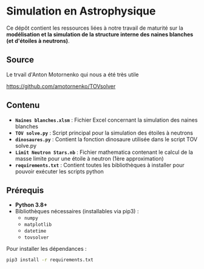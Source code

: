# Simulation en Astrophysique

Ce dépôt contient les ressources liées à notre travail de maturité sur la **modélisation et la simulation de la structure interne des naines blanches (et d'étoiles à neutrons)**.

## Source

Le trvail d'Anton Motornenko qui nous a été très utile

https://github.com/amotornenko/TOVsolver

## Contenu

- **`Naines blanches.xlsm`** : Fichier Excel concernant la simulation des naines blanches
- **`TOV solve.py`** : Script principal pour la simulation des étoiles à neutrons
- **`dinosaures.py`** : Contient la fonction dinosaure utilisée dans le script TOV solve.py
- **`Limit Neutron Stars.nb`** : Fichier mathematica contenant le calcul de la masse limite pour une étoile à neutron (1ère approximation)
- **`requirements.txt`** : Contient toutes les bibliothèques à installer pour pouvoir exécuter les scripts python

## Prérequis

- **Python 3.8+**
- Bibliothèques nécessaires (installables via pip3) :
  - `numpy`
  - `matplotlib`
  - `datetime`
  - `tovsolver`

Pour installer les dépendances : 
```bash
pip3 install -r requirements.txt
